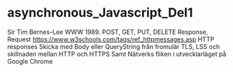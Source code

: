 # asynchronous_Javascript_Del1
Sir Tim Bernes-Lee WWW 1989.
POST, GET, PUT, DELETE
Response, Request 
https://www.w3schools.com/tags/ref_httpmessages.asp HTTP responses
Skicka med Body eller QueryString från fromulär
TLS, LSS och skillnaden mellan HTTP och HTTPS
Samt Nätverks fliken i utvecklarläget på Google Chrome

